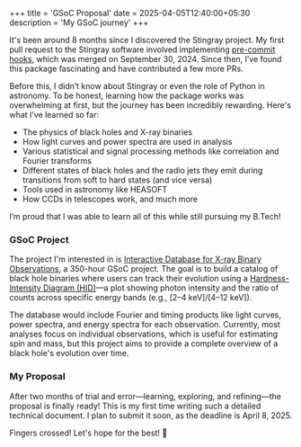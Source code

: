 +++
title = 'GSoC Proposal'
date = 2025-04-05T12:40:00+05:30
description = 'My GSoC journey'
+++

It's been around 8 months since I discovered the Stingray project. My first pull request to the Stingray software involved implementing [pre-commit hooks](https://github.com/StingraySoftware/stingray/pull/847), which was merged on September 30, 2024. Since then, I’ve found this package fascinating and have contributed a few more PRs.

Before this, I didn’t know about Stingray or even the role of Python in astronomy. To be honest, learning how the package works was overwhelming at first, but the journey has been incredibly rewarding. Here's what I’ve learned so far:

- The physics of black holes and X-ray binaries  
- How light curves and power spectra are used in analysis  
- Various statistical and signal processing methods like correlation and Fourier transforms  
- Different states of black holes and the radio jets they emit during transitions from soft to hard states (and vice versa)  
- Tools used in astronomy like HEASOFT  
- How CCDs in telescopes work, and much more  

I’m proud that I was able to learn all of this while still pursuing my B.Tech!

### GSoC Project

The project I'm interested in is [Interactive Database for X-ray Binary Observations](https://openastronomy.org/gsoc/gsoc2025/#/projects?project=interactive_database_for_x-ray_observations), a 350-hour GSoC project. The goal is to build a catalog of black hole binaries where users can track their evolution using a [Hardness-Intensity Diagram (HID)](https://www.researchgate.net/figure/The-hardness-intensity-diagram-showing-the-added-information-gained-when-including-the_fig1_230595369#:~:text=The%20hardness%2Dintensity%20diagram%20showing%20the%20added%20information%20gained%20when,and%20darker%20to%20lower%20flux.)—a plot showing photon intensity and the ratio of counts across specific energy bands (e.g., [2–4 keV]/[4–12 keV]).

The database would include Fourier and timing products like light curves, power spectra, and energy spectra for each observation. Currently, most analyses focus on individual observations, which is useful for estimating spin and mass, but this project aims to provide a complete overview of a black hole's evolution over time.

### My Proposal

After two months of trial and error—learning, exploring, and refining—the proposal is finally ready! This is my first time writing such a detailed technical document. I plan to submit it soon, as the deadline is April 8, 2025.

Fingers crossed! Let's hope for the best! 🙌
